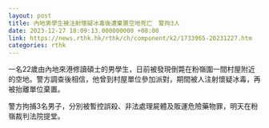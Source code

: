 ```yaml
---
layout: post
title: 內地男學生被注射懷疑冰毒後遭棄置空地死亡　警拘3人
date: 2023-12-27 18:09:13.000000000 +08:00
link: https://news.rthk.hk/rthk/ch/component/k2/1733965-20231227.htm
categories: rthk
---
```


一名22歲由內地來港修讀碩士的男學生，日前被發現倒斃在粉嶺圍一間村屋附近的空地。警方調查後相信，他曾到村屋單位參加派對，期間被人注射懷疑冰毒，再被抬離單位棄置。

警方拘捕3名男子，分別被暫控誤殺、非法處理屍體及販運危險藥物罪，明天在粉嶺裁判法院提堂。
